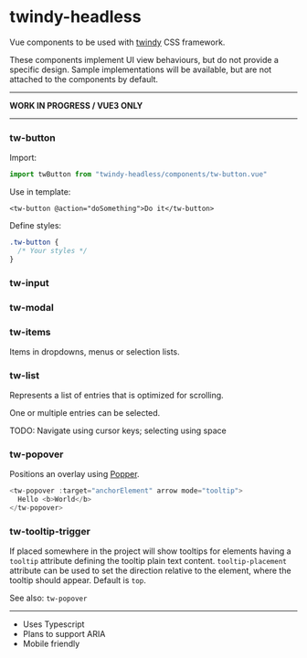 # twindy-headless

Vue components to be used with [twindy](https://github.com/holtwick/twindy) CSS framework.

These components implement UI view behaviours, but do not provide a specific design. Sample implementations will be available, but are not attached to the components by default.

---

**WORK IN PROGRESS / VUE3 ONLY**

---

### tw-button

Import:

```js
import twButton from "twindy-headless/components/tw-button.vue"
```

Use in template:

```vue
<tw-button @action="doSomething">Do it</tw-button>
```

Define styles:

```css
.tw-button {
  /* Your styles */
}
```

### tw-input

### tw-modal

### tw-items

Items in dropdowns, menus or selection lists.

### tw-list

Represents a list of entries that is optimized for scrolling.

One or multiple entries can be selected.

TODO: Navigate using cursor keys; selecting using space

### tw-popover

Positions an overlay using [Popper](https://popper.js.org/).

```js
<tw-popover :target="anchorElement" arrow mode="tooltip">
  Hello <b>World</b>
</tw-popover>
```

### tw-tooltip-trigger

If placed somewhere in the project will show tooltips for elements having a `tooltip` attribute defining the tooltip plain text content. `tooltip-placement` attribute can be used to set the direction relative to the element, where the tooltip should appear. Default is `top`.

See also: `tw-popover`

---

- Uses Typescript
- Plans to support ARIA
- Mobile friendly
 
